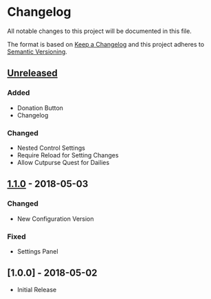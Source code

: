 # Changelog
All notable changes to this project will be documented in this file.

The format is based on [Keep a Changelog](http://keepachangelog.com/en/1.0.0/)
and this project adheres to [Semantic Versioning](http://semver.org/spec/v2.0.0.html).

## [Unreleased]

### Added
- Donation Button
- Changelog

### Changed
- Nested Control Settings
- Require Reload for Setting Changes
- Allow Cutpurse Quest for Dailies

## [1.1.0] - 2018-05-03

### Changed
- New Configuration Version

### Fixed
- Settings Panel

## [1.0.0] - 2018-05-02

- Initial Release

[Unreleased]: https://github.com/alexgurrola/RepeatableQuestFilter/compare/v1.1.0...HEAD
[1.1.0]: https://github.com/alexgurrola/RepeatableQuestFilter/compare/v1.0.0...v1.1.0
